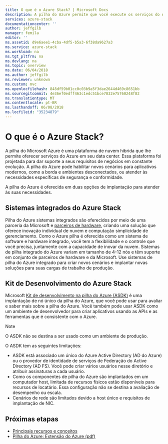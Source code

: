 ```yaml
---
title: O que é o Azure Stack? | Microsoft Docs
description: A pilha do Azure permite que você execute os serviços do Azure em seu data center.
services: azure-stack
documentationcenter: ''
author: jeffgilb
manager: femila
editor: ''
ms.assetid: d9e6aee1-4cba-4df5-b5a3-6f38da9627a3
ms.service: azure-stack
ms.workload: na
ms.tgt_pltfrm: na
ms.devlang: na
ms.topic: overview
ms.date: 06/04/2018
ms.author: jeffgilb
ms.reviewer: unknown
ms.custom: mvc
ms.openlocfilehash: 848df59b01cc0c03b9a5f3dae2644d469c8651bb
ms.sourcegitcommit: 4e36ef0edff463c1edc51bce7832e75760248f82
ms.translationtype: MT
ms.contentlocale: pt-BR
ms.lasthandoff: 06/08/2018
ms.locfileid: "35234879"
---
```

# <a name="what-is-azure-stack"></a>O que é o Azure Stack?

A pilha do Microsoft Azure é uma plataforma de nuvem híbrida que lhe permite oferecer serviços do Azure em seu data center. Essa plataforma foi projetada para dar suporte a seus requisitos de negócios em constante evolução. A pilha do Azure pode habilitar novos cenários para aplicativos modernos, como a borda e ambientes desconectados, ou atender às necessidades específicas de segurança e conformidade.

A pilha do Azure é oferecida em duas opções de implantação para atender às suas necessidades.

## <a name="azure-stack-integrated-systems"></a>Sistemas integrados do Azure Stack
Pilha do Azure sistemas integrados são oferecidos por meio de uma parceria da Microsoft e [parceiros de hardware](https://azure.microsoft.com/overview/azure-stack/integrated-systems/), criando uma solução que oferece inovação individual de nuvem e computação simplicidade de gerenciamento. Como o Azure pilha é oferecida como um sistema de software e hardware integrado, você tem a flexibilidade e o controle que você precisa, juntamente com a capacidade de inovar da nuvem. Sistemas de pilha integrado do Azure variam em tamanho de 4-12 nós e têm suporte em conjunto de parceiros de hardware e da Microsoft.  Use sistemas de pilha do Azure integrado para criar novos cenários e implantar novas soluções para suas cargas de trabalho de produção.

## <a name="azure-stack-development-kit"></a>Kit de Desenvolvimento do Azure Stack

Microsoft [Kit de desenvolvimento na pilha do Azure (ASDK)](.\asdk\asdk-what-is.md) é uma implantação de nó único da pilha do Azure, que você pode usar para avaliar e saber mais sobre a pilha do Azure.  Você também pode usar ASDK como um ambiente de desenvolvedor para criar aplicativos usando as APIs e as ferramentas que é consistente com o Azure.

>[!Note]
>O ASDK não se destina a ser usado como um ambiente de produção.

O ASDK tem as seguintes limitações:

* ASDK está associado um único do Azure Active Directory (AD do Azure) ou o provedor de identidade de serviços de Federação do Active Directory (AD FS). Você pode criar vários usuários nesse diretório e atribuir assinaturas a cada usuário.
* Como os componentes de pilha do Azure são implantados em um computador host, limitada de recursos físicos estão disponíveis para recursos de locatário. Essa configuração não se destina a avaliação de desempenho ou escala.
* Cenários de rede são limitados devido a host único e requisitos de implantação de NIC.

## <a name="next-steps"></a>Próximas etapas

- [Principais recursos e conceitos](azure-stack-key-features.md)
- [Pilha do Azure: Extensão do Azure (pdf)](https://azure.microsoft.com/resources/azure-stack-an-extension-of-azure/)
